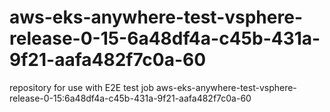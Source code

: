 # aws-eks-anywhere-test-vsphere-release-0-15-6a48df4a-c45b-431a-9f21-aafa482f7c0a-60
repository for use with E2E test job aws-eks-anywhere-test-vsphere-release-0-15:6a48df4a-c45b-431a-9f21-aafa482f7c0a-60
